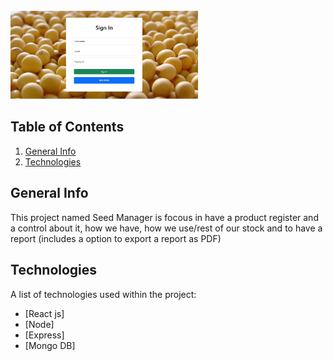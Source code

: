 
 <img src="https://github.com/camj10/seed_para_alzar/blob/master/client/src/assets/img/login.jpeg" alt="JuveR" width="300px">


## Table of Contents
1. [General Info](#general-info)
2. [Technologies](#technologies)

## General Info
This project named Seed Manager is focous in have a product register and a control about it, how we have, how we use/rest of our stock and to have a report
(includes a option to export a report as PDF)

## Technologies
A list of technologies used within the project:
* [React js]
* [Node]
* [Express]
* [Mongo DB]
